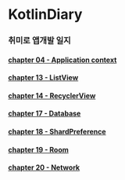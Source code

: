 # KotlinDiary

### 취미로 앱개발 일지

#### [chapter 04 - Application context](https://github.com/Kei-Seo/KotlinDiary/blob/main/KotlinConcept/app/src/androidTest/java/android_function/04%20-%20Context.txt)
#### [chapter 13 - ListView](https://github.com/Kei-Seo/KotlinDiary/blob/main/KotlinConcept/app/src/androidTest/java/android_function/13%20-%20ListView.txt)
#### [chapter 14 - RecyclerView](https://github.com/Kei-Seo/KotlinDiary/blob/main/KotlinConcept/app/src/androidTest/java/android_function/14%20-%20RecyclerView.txt)
#### [chapter 17 - Database](https://github.com/Kei-Seo/KotlinDiary/blob/main/KotlinConcept/app/src/androidTest/java/android_function/17%20-%20DataBase.txt)
#### [chapter 18 - ShardPreference](https://github.com/Kei-Seo/KotlinDiary/blob/main/KotlinConcept/app/src/androidTest/java/android_function/18%20-%20ShardPreference.txt)
#### [chapter 19 - Room](https://github.com/Kei-Seo/KotlinDiary/blob/main/KotlinConcept/app/src/androidTest/java/android_function/19%20-%20Room.txt)
#### [chapter 20 - Network](https://github.com/Kei-Seo/KotlinDiary/blob/main/KotlinConcept/app/src/androidTest/java/android_function/20%20-%20Network.txt)

